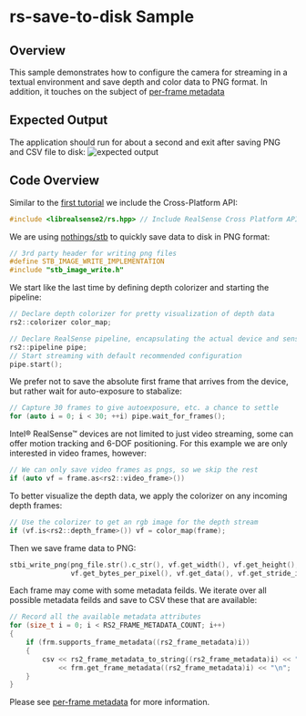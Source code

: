 # rs-save-to-disk Sample

## Overview

This sample demonstrates how to configure the camera for streaming in a textual environment and save depth and color data to PNG format. In addition, it touches on the subject of [per-frame metadata](../../doc/frame_metadata.md)

## Expected Output
The application should run for about a second and exit after saving PNG and CSV file to disk: 
![expected output](https://raw.githubusercontent.com/wiki/IntelRealSense/librealsense/res/save-to-disk-expected.PNG)

## Code Overview 

Similar to the [first tutorial](../capture/) we include the Cross-Platform API:
```cpp
#include <librealsense2/rs.hpp> // Include RealSense Cross Platform API
```

We are using [nothings/stb](https://github.com/nothings/stb) to quickly save data to disk in PNG format: 
```cpp
// 3rd party header for writing png files
#define STB_IMAGE_WRITE_IMPLEMENTATION
#include "stb_image_write.h"
```

We start like the last time by defining depth colorizer and starting the pipeline:
```cpp
// Declare depth colorizer for pretty visualization of depth data
rs2::colorizer color_map;

// Declare RealSense pipeline, encapsulating the actual device and sensors
rs2::pipeline pipe;
// Start streaming with default recommended configuration
pipe.start();
```

We prefer not to save the absolute first frame that arrives from the device, but rather wait for auto-exposure to stabalize:
```cpp
// Capture 30 frames to give autoexposure, etc. a chance to settle
for (auto i = 0; i < 30; ++i) pipe.wait_for_frames();
```

Intel® RealSense™ devices are not limited to just video streaming, some can offer motion tracking and 6-DOF positioning. For this example we are only interested in video frames, however: 
```cpp
// We can only save video frames as pngs, so we skip the rest
if (auto vf = frame.as<rs2::video_frame>())
```

To better visualize the depth data, we apply the colorizer on any incoming depth frames:
```cpp
// Use the colorizer to get an rgb image for the depth stream
if (vf.is<rs2::depth_frame>()) vf = color_map(frame);
```

Then we save frame data to PNG: 
```cpp
stbi_write_png(png_file.str().c_str(), vf.get_width(), vf.get_height(),
               vf.get_bytes_per_pixel(), vf.get_data(), vf.get_stride_in_bytes());
```

Each frame may come with some metadata feilds. We iterate over all possible metadata feilds and save to CSV these that are available:
```cpp
// Record all the available metadata attributes
for (size_t i = 0; i < RS2_FRAME_METADATA_COUNT; i++)
{
    if (frm.supports_frame_metadata((rs2_frame_metadata)i))
    {
        csv << rs2_frame_metadata_to_string((rs2_frame_metadata)i) << ","
            << frm.get_frame_metadata((rs2_frame_metadata)i) << "\n";
    }
}
```
Please see [per-frame metadata](../../doc/frame_metadata.md) for more information.

